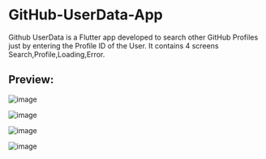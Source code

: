 # GitHub-UserData-App

Github UserData is a Flutter app developed to search other GitHub Profiles just by entering the Profile ID of the User. It contains 4 screens Search,Profile,Loading,Error.

## Preview:

![image](https://user-images.githubusercontent.com/55031190/105081410-29ff1f80-5ab8-11eb-8273-66a9e668caa5.png)

![image](https://user-images.githubusercontent.com/55031190/105081432-308d9700-5ab8-11eb-805d-f5feb3ef0f04.png)

![image](https://user-images.githubusercontent.com/55031190/105081439-34211e00-5ab8-11eb-860b-4ee4ca293908.png)

![image](https://user-images.githubusercontent.com/55031190/105081448-371c0e80-5ab8-11eb-81fc-4f13113f57f4.png)
